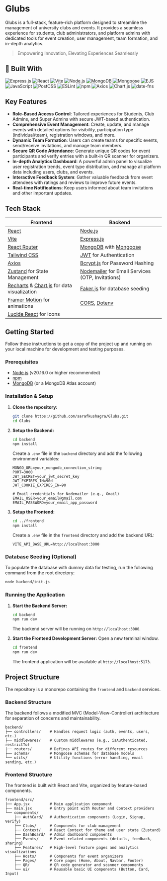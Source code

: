 # Glubs

Glubs is a full-stack, feature-rich platform designed to streamline the management of university clubs and events. It provides a seamless experience for students, club administrators, and platform admins with dedicated tools for event creation, user management, team formation, and in-depth analytics.

> Empowering Innovation, Elevating Experiences Seamlessly


## 🚀 Built With

![Express.js](https://img.shields.io/badge/Express.js-000000?style=for-the-badge&logo=express&logoColor=white)
![React](https://img.shields.io/badge/React-20232A?style=for-the-badge&logo=react&logoColor=61DAFB)
![Vite](https://img.shields.io/badge/Vite-646CFF?style=for-the-badge&logo=vite&logoColor=white)
![Node.js](https://img.shields.io/badge/Node.js-339933?style=for-the-badge&logo=nodedotjs&logoColor=white)
![MongoDB](https://img.shields.io/badge/MongoDB-47A248?style=for-the-badge&logo=mongodb&logoColor=white)
![Mongoose](https://img.shields.io/badge/Mongoose-880000?style=for-the-badge&logo=mongoose&logoColor=white)
![EJS](https://img.shields.io/badge/EJS-9B479F?style=for-the-badge&logo=ejs&logoColor=white)
![JavaScript](https://img.shields.io/badge/JavaScript-F7DF1E?style=for-the-badge&logo=javascript&logoColor=black)
![PostCSS](https://img.shields.io/badge/PostCSS-DD3A0A?style=for-the-badge&logo=postcss&logoColor=white)
![ESLint](https://img.shields.io/badge/ESLint-4B32C3?style=for-the-badge&logo=eslint&logoColor=white)
![npm](https://img.shields.io/badge/npm-CB3837?style=for-the-badge&logo=npm&logoColor=white)
![Axios](https://img.shields.io/badge/Axios-5A29E4?style=for-the-badge&logo=axios&logoColor=white)
![Chart.js](https://img.shields.io/badge/Chart.js-FF6384?style=for-the-badge&logo=chartdotjs&logoColor=white)
![date-fns](https://img.shields.io/badge/date--fns-5573F4?style=for-the-badge&logo=date-fns&logoColor=white)


## Key Features

-   **Role-Based Access Control**: Tailored experiences for Students, Club Admins, and Super Admins with secure JWT-based authentication.
-   **Comprehensive Event Management**: Create, update, and manage events with detailed options for visibility, participation type (individual/team), registration windows, and more.
-   **Dynamic Team Formation**: Users can create teams for specific events, send/receive invitations, and manage team members.
-   **Secure QR Code Attendance**: Generate unique QR codes for event participants and verify entries with a built-in QR scanner for organizers.
-   **In-depth Analytics Dashboard**: A powerful admin panel to visualize user registration trends, event type distribution, and manage all platform data including users, clubs, and events.
-   **Interactive Feedback System**: Gather valuable feedback from event attendees with ratings and reviews to improve future events.
-   **Real-time Notifications**: Keep users informed about team invitations and other important updates.

## Tech Stack

| Frontend                                                                                                     | Backend                                                                                                      |
| ------------------------------------------------------------------------------------------------------------ | ------------------------------------------------------------------------------------------------------------ |
| [React](https://reactjs.org/)                                                                                | [Node.js](https://nodejs.org/)                                                                               |
| [Vite](https://vitejs.dev/)                                                                                  | [Express.js](https://expressjs.com/)                                                                         |
| [React Router](https://reactrouter.com/)                                                                     | [MongoDB](https://www.mongodb.com/) with [Mongoose](https://mongoosejs.com/)                                 |
| [Tailwind CSS](https://tailwindcss.com/)                                                                     | [JWT](https://jwt.io/) for Authentication                                                                    |
| [Axios](https://axios-http.com/)                                                                             | [Bcrypt.js](https://github.com/dcodeIO/bcrypt.js) for Password Hashing                                       |
| [Zustand](https://github.com/pmndrs/zustand) for State Management                                            | [Nodemailer](https://nodemailer.com/) for Email Services (OTP, Invitations)                                  |
| [Recharts](https://recharts.org/) & [Chart.js](https://www.chartjs.org/) for data visualization              | [Faker.js](https://fakerjs.dev/) for database seeding                                                        |
| [Framer Motion](https://www.framer.com/motion/) for animations                                               | [CORS](https://developer.mozilla.org/en-US/docs/Web/HTTP/CORS), [Dotenv](https://www.npmjs.com/package/dotenv) |
| [Lucide React](https://lucide.dev/) for icons                                                                |                                                                                                              |

## Getting Started

Follow these instructions to get a copy of the project up and running on your local machine for development and testing purposes.

### Prerequisites

-   [Node.js](https://nodejs.org/) (v20.16.0 or higher recommended)
-   [npm](https://www.npmjs.com/)
-   [MongoDB](https://www.mongodb.com/try/download/community) (or a MongoDB Atlas account)

### Installation & Setup

1.  **Clone the repository:**
    ```bash
    git clone https://github.com/sarafkushagra/Glubs.git
    cd Glubs
    ```

2.  **Setup the Backend:**
    ```bash
    cd backend
    npm install
    ```
    Create a `.env` file in the `backend` directory and add the following environment variables:
    ```env
    MONGO_URL=your_mongodb_connection_string
    PORT=3000
    JWT_SECRET=your_jwt_secret_key
    JWT_EXPIRES_IN=90d
    JWT_COOKIE_EXPIRES_IN=90

    # Email credentials for Nodemailer (e.g., Gmail)
    EMAIL_USER=your_email@gmail.com
    EMAIL_PASSWORD=your_email_app_password
    ```

3.  **Setup the Frontend:**
    ```bash
    cd ../frontend
    npm install
    ```
    Create a `.env` file in the `frontend` directory and add the backend URL:
    ```env
    VITE_API_BASE_URL=http://localhost:3000
    ```

### Database Seeding (Optional)

To populate the database with dummy data for testing, run the following command from the root directory:

```bash
node backend/init.js
```

### Running the Application

1.  **Start the Backend Server:**
    ```bash
    cd backend
    npm run dev
    ```
    The backend server will be running on `http://localhost:3000`.

2.  **Start the Frontend Development Server:**
    Open a new terminal window.
    ```bash
    cd frontend
    npm run dev
    ```
    The frontend application will be available at `http://localhost:5173`.

## Project Structure

The repository is a monorepo containing the `frontend` and `backend` services.

### Backend Structure

The backend follows a modified MVC (Model-View-Controller) architecture for separation of concerns and maintainability.

```
backend/
├── controllers/    # Handles request logic (auth, events, users, etc.)
├── middlewares/    # Custom middlewares (e.g., isAuthenticated, restrictTo)
├── routers/        # Defines API routes for different resources
├── schema/         # Mongoose schemas for database models
└── utils/          # Utility functions (error handling, email sending, etc.)
```

### Frontend Structure

The frontend is built with React and Vite, organized by feature-based components.

```
frontend/src/
├── App.jsx         # Main application component
├── main.jsx        # Entry point with Router and Context providers
└── components/
    ├── AuthCard/   # Authentication components (Login, Signup, Verify)
    ├── Clubs/      # Components for club management
    ├── Context/    # React Context for theme and user state (Zustand)
    ├── DashBoard/  # Admin dashboard components
    ├── Events/     # Event-related components (details, feedback, sharing)
    ├── Features/   # High-level feature pages and analytics visualizations
    ├── Hosts/      # Components for event organizers
    ├── Pages/      # Core pages (Home, About, Navbar, Footer)
    ├── QR/         # QR code generator and scanner components
    └── ui/         # Reusable basic UI components (Button, Card, Input)
